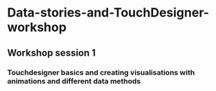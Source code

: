# Data-stories-and-TouchDesigner-workshop

## Workshop session 1
### Touchdesigner basics and creating visualisations with animations and different data methods
